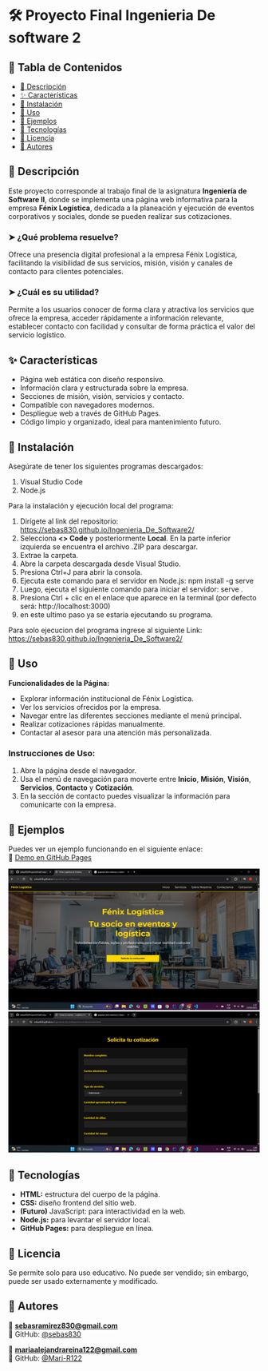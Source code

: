 # 🛠️ Proyecto Final Ingenieria De software 2

## 📌 Tabla de Contenidos
- [📄 Descripción](#descripción)
- [✨ Características](#características)
- [🔧 Instalación](#instalación)
- [🚀 Uso](#uso)
- [🧪 Ejemplos](#ejemplos)
- [🧰 Tecnologías](#tecnologías)
- [📜 Licencia](#licencia)
- [👥 Autores](#autores)

<a name="descripción"></a>

## 📄 Descripción

Este proyecto corresponde al trabajo final de la asignatura **Ingeniería de Software II**, donde se implementa una página web informativa para la empresa **Fénix Logística**, dedicada a la planeación y ejecución de eventos corporativos y sociales, donde se pueden realizar sus cotizaciones.

### ➤ ¿Qué problema resuelve?
Ofrece una presencia digital profesional a la empresa Fénix Logística, facilitando la visibilidad de sus servicios, misión, visión y canales de contacto para clientes potenciales.

### ➤ ¿Cuál es su utilidad?
Permite a los usuarios conocer de forma clara y atractiva los servicios que ofrece la empresa, acceder rápidamente a información relevante, establecer contacto con facilidad y consultar de forma práctica el valor del servicio logístico.

<a name="características"></a>
## ✨ Características

- Página web estática con diseño responsivo.
- Información clara y estructurada sobre la empresa.
- Secciones de misión, visión, servicios y contacto.
- Compatible con navegadores modernos.
- Despliegue web a través de GitHub Pages.
- Código limpio y organizado, ideal para mantenimiento futuro.

<a name="instalación"></a>

## 🔧 Instalación

Asegúrate de tener los siguientes programas descargados:
1. Visual Studio Code  
2. Node.js  

Para la instalación y ejecución local del programa:
1. Dirígete al link del repositorio: https://sebas830.github.io/Ingenieria_De_Software2/
2. Selecciona **<> Code** y posteriormente **Local**. En la parte inferior izquierda se encuentra el archivo .ZIP para descargar.  
3. Extrae la carpeta.  
4. Abre la carpeta descargada desde Visual Studio.  
5. Presiona Ctrl+J para abrir la consola.  
6. Ejecuta este comando para el servidor en Node.js: npm install -g serve  
7. Luego, ejecuta el siguiente comando para iniciar el servidor: serve .
8. Presiona Ctrl + clic en el enlace que aparece en la terminal (por defecto será: http://localhost:3000)
9. en este ultimo paso ya se estaria ejecutando su programa.

Para solo ejecucion del programa ingrese al siguiente Link:
    https://sebas830.github.io/Ingenieria_De_Software2/

<a name="uso"></a>

## 🚀 Uso

**Funcionalidades de la Página:**
- Explorar información institucional de Fénix Logística.
- Ver los servicios ofrecidos por la empresa.
- Navegar entre las diferentes secciones mediante el menú principal.
- Realizar cotizaciones rápidas manualmente.
- Contactar al asesor para una atención más personalizada.

### Instrucciones de Uso:
1. Abre la página desde el navegador.
2. Usa el menú de navegación para moverte entre **Inicio**, **Misión**, **Visión**, **Servicios**, **Contacto** y **Cotización**.
3. En la sección de contacto puedes visualizar la información para comunicarte con la empresa.

<a name="ejemplos"></a>

## 🧪 Ejemplos

Puedes ver un ejemplo funcionando en el siguiente enlace:  
🔗 [Demo en GitHub Pages](https://sebas830.github.io/Ingenieria_De_Software2/)

![Captura del sitio](frontend/assets/CapturaUno.png)  
![Captura del sitio](frontend/assets/CapturaDos.png)

<a name="tecnologías"></a>

## 🧰 Tecnologías

- **HTML:** estructura del cuerpo de la página.  
- **CSS:** diseño frontend del sitio web.  
- **(Futuro)** JavaScript: para interactividad en la web.  
- **Node.js:** para levantar el servidor local.  
- **GitHub Pages:** para despliegue en línea.

<a name="licencia"></a>

## 📜 Licencia

Se permite solo para uso educativo. No puede ser vendido; sin embargo, puede ser usado externamente y modificado.

<a name="autores"></a>

## 👥 Autores

📧 **sebasramirez830@gmail.com**  
🐙 GitHub: [@sebas830](https://github.com/sebas830)

📧 **mariaalejandrareina122@gmail.com**  
🐙 GitHub: [@Mari-R122](https://github.com/Mari-R122)

